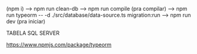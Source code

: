 (npm i)
--> npm run clean-db
--> npm run compile (pra compilar)
--> npm run typeorm -- -d ./src/database/data-source.ts migration:run
--> npm run dev (pra iniciar)

TABELA SQL SERVER

https://www.npmjs.com/package/typeorm
